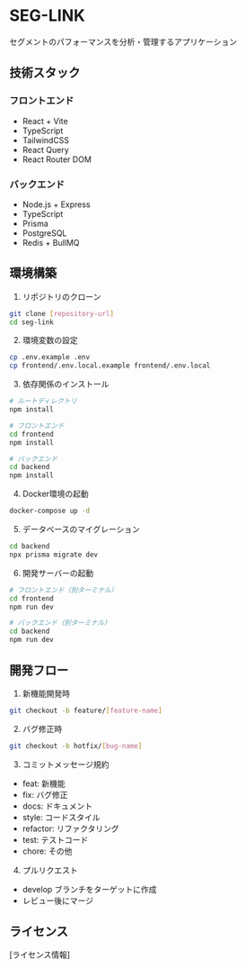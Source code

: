 # SEG-LINK

セグメントのパフォーマンスを分析・管理するアプリケーション

## 技術スタック

### フロントエンド
- React + Vite
- TypeScript
- TailwindCSS
- React Query
- React Router DOM

### バックエンド
- Node.js + Express
- TypeScript
- Prisma
- PostgreSQL
- Redis + BullMQ

## 環境構築

1. リポジトリのクローン
```bash
git clone [repository-url]
cd seg-link
```

2. 環境変数の設定
```bash
cp .env.example .env
cp frontend/.env.local.example frontend/.env.local
```

3. 依存関係のインストール
```bash
# ルートディレクトリ
npm install

# フロントエンド
cd frontend
npm install

# バックエンド
cd backend
npm install
```

4. Docker環境の起動
```bash
docker-compose up -d
```

5. データベースのマイグレーション
```bash
cd backend
npx prisma migrate dev
```

6. 開発サーバーの起動
```bash
# フロントエンド（別ターミナル）
cd frontend
npm run dev

# バックエンド（別ターミナル）
cd backend
npm run dev
```

## 開発フロー

1. 新機能開発時
```bash
git checkout -b feature/[feature-name]
```

2. バグ修正時
```bash
git checkout -b hotfix/[bug-name]
```

3. コミットメッセージ規約
- feat: 新機能
- fix: バグ修正
- docs: ドキュメント
- style: コードスタイル
- refactor: リファクタリング
- test: テストコード
- chore: その他

4. プルリクエスト
- develop ブランチをターゲットに作成
- レビュー後にマージ

## ライセンス

[ライセンス情報]
